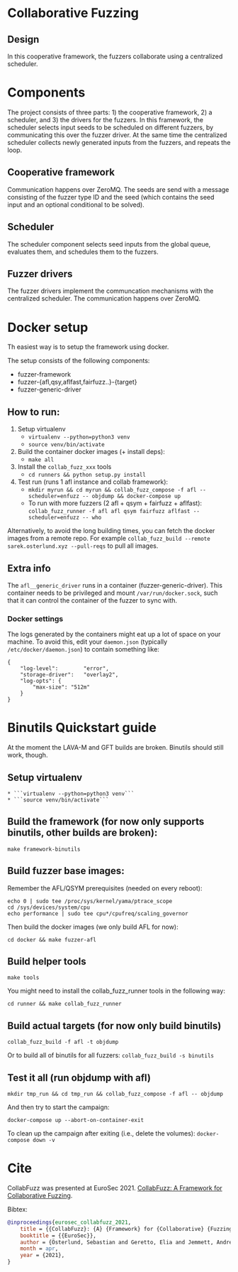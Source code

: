 # Collaborative Fuzzing

## Design
In this cooperative framework, the fuzzers collaborate using a centralized
scheduler. 


# Components

The project consists of three parts: 1) the cooperative framework, 2) a scheduler, and 3) the drivers for the fuzzers.
In this framework, the scheduler selects input seeds to be scheduled on
different fuzzers, by communicating this over the fuzzer driver. At the same
time the centralized scheduler collects newly generated inputs from the
fuzzers, and repeats the loop.

## Cooperative framework
Communication happens over ZeroMQ. The seeds are send with a message consisting
of the fuzzer type ID and the seed (which contains the seed input and an
optional conditional to be solved).

## Scheduler
The scheduler component selects seed inputs from the global queue, evaluates
them, and schedules them to the fuzzers.

## Fuzzer drivers
The fuzzer drivers implement the communcation mechanisms with the centralized
scheduler. The communication happens over ZeroMQ.

# Docker setup
Th easiest way is to setup the framework using docker.

The setup consists of the following components:

- fuzzer-framework
- fuzzer-{afl,qsy,aflfast,fairfuzz..}-{target}
- fuzzer-generic-driver

## How to run:


1. Setup virtualenv 
    * ```virtualenv --python=python3 venv```
    * ```source venv/bin/activate```
2. Build the container docker images (+ install deps):
    * ```make all```
3. Install the ```collab_fuzz_xxx``` tools
    * ```cd runners && python setup.py install```
4. Test run (runs 1 afl instance and collab framework):
    * ```mkdir myrun && cd myrun && collab_fuzz_compose -f afl --scheduler=enfuzz -- objdump && docker-compose up```
    * To run with more fuzzers (2 afl + qsym + fairfuzz + aflfast): ```collab_fuzz_runner -f afl afl qsym fairfuzz aflfast --scheduler=enfuzz -- who```

Alternatively, to avoid the long building times, you can fetch the docker
images from a remote repo. For example `collab_fuzz_build --remote
sarek.osterlund.xyz --pull-reqs` to pull all images.


## Extra info
The ```afl__generic_driver``` runs in a container (fuzzer-generic-driver). This container needs to be privileged and mount ```/var/run/docker.sock```, such that it can control the container of the fuzzer to sync with.

### Docker settings
The logs generated by the containers might eat up a lot of space on your
machine. To avoid this, edit your `daemon.json` (typically `/etc/docker/daemon.json`) to contain something like:

```
{
    "log-level":        "error",
    "storage-driver":   "overlay2",
    "log-opts": {
	    "max-size": "512m"
    }
}
```

# Binutils Quickstart guide
At the moment the LAVA-M and GFT builds are broken. Binutils should still work, though.

## Setup virtualenv 
    * ```virtualenv --python=python3 venv```
    * ```source venv/bin/activate```


## Build the framework (for now only supports binutils, other builds are broken):

```make framework-binutils```

## Build fuzzer base images:

Remember the AFL/QSYM prerequisites (needed on every reboot):

```
echo 0 | sudo tee /proc/sys/kernel/yama/ptrace_scope
cd /sys/devices/system/cpu
echo performance | sudo tee cpu*/cpufreq/scaling_governor
```
Then build the docker images (we only build AFL for now):

```cd docker && make fuzzer-afl```

## Build helper tools

```make tools```


You might need to install the collab_fuzz_runner tools in the following way:

```cd runner && make collab_fuzz_runner```

## Build actual targets (for now only build binutils)

```collab_fuzz_build -f afl -t objdump```

Or to build all of binutils for all fuzzers:
```collab_fuzz_build -s binutils```

## Test it all (run objdump with afl)

```
mkdir tmp_run && cd tmp_run && collab_fuzz_compose -f afl -- objdump
```

And then try to start the campaign:

```docker-compose up --abort-on-container-exit```

To clean up the campaign after exiting (i.e., delete the volumes):
```docker-compose down -v```

# Cite

CollabFuzz was presented at EuroSec 2021. [CollabFuzz: A Framework for Collaborative Fuzzing](https://download.vusec.net/papers/collabfuzz_eurosec21.pdf).

Bibtex:

```bibtex
@inproceedings{eurosec_collabfuzz_2021,
	title = {{CollabFuzz}: {A} {Framework} for {Collaborative} {Fuzzing}},
	booktitle = {{EuroSec}},
	author = {Österlund, Sebastian and Geretto, Elia and Jemmett, Andrea and Güler, Emre and Görz, Philipp and Holz, Thorsten and Giuffrida, Cristiano and Bos, Herbert},
	month = apr,
	year = {2021},
}
```
